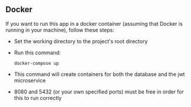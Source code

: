 
## Docker

If you want to run this app in a docker container (assuming that Docker is running in your machine), follow these steps:

- Set the working directory to the project's root directory
- Run this command:

      docker-compose up 

- This command will create containers for both the database and the jwt microservice
- 8080 and 5432 (or your own specified ports) must be free in order for this to run correctly